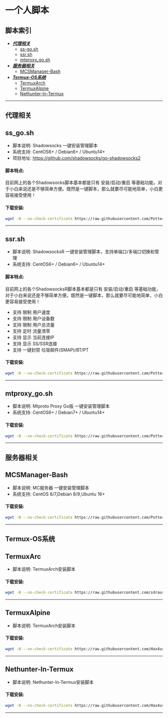 # 一个人脚本
## 脚本索引

* [***代理相关***](#代理相关)
  * [ss-go.sh](#ss_gosh)
  * [ssr.sh](#ssrsh)
  * [mtproxy_go.sh](#mtproxy_gosh)
* [***服务器相关***](#服务器相关)
  * [MCSManager-Bash](#MCSManager-Bash)
* [***Termux-OS系统***](#Termux-OS系统)
  * [TermuxArch](#TermuxArch)
  * [TermuxAlpine](#TermuxAlpine)
  * [Nethunter-In-Termux](#Nethunter-In-Termux)

---

## 代理相关

## ss_go.sh

- 脚本说明: Shadowsocks 一键安装管理脚本
- 系统支持: CentOS6+ / Debian6+ / Ubuntu14+
- 项目地址: https://github.com/shadowsocks/go-shadowsocks2

#### 脚本特点:
目前网上的各个Shadowsocks脚本基本都是只有 安装/启动/重启 等基础功能，对于小白来说还是不够简单方便。既然是一键脚本，那么就要尽可能地简单，小白更容易接受使用！

#### 下载安装:
``` bash
wget -N --no-check-certificate https://raw.githubusercontent.com/Potterli20/linux-script/master/vpn/ss-go.sh && chmod +x ss-go.sh && ./ss-go.sh
```

---

## ssr.sh

- 脚本说明: ShadowsocksR 一键安装管理脚本，支持单端口/多端口切换和管理
- 系统支持: CentOS6+ / Debian6+ / Ubuntu14+

#### 脚本特点:
目前网上的各个ShadowsocksR脚本基本都是只有 安装/启动/重启 等基础功能，对于小白来说还是不够简单方便。既然是一键脚本，那么就要尽可能地简单，小白更容易接受使用！

- 支持 限制 用户速度
- 支持 限制 用户设备数
- 支持 限制 用户总流量
- 支持 定时 流量清零
- 支持 显示 当前连接IP
- 支持 显示 SS/SSR连接
- 支持 一键封禁 垃圾邮件(SMAP)/BT/PT

#### 下载安装:
``` bash
wget -N --no-check-certificate https://raw.githubusercontent.com/Potterli20/linux-script/master/vpn/ssr.sh && chmod +x ssr.sh && ./ssr.sh
```

---
## mtproxy_go.sh

- 脚本说明: Mtproto Proxy Go版 一键安装管理脚本
- 系统支持: CentOS6+ / Debian7+ / Ubuntu14+

#### 下载安装:
``` bash
wget -N --no-check-certificate https://raw.githubusercontent.com/Potterli20/linux-script/master/vpn//mtproxy_go.sh && chmod +x mtproxy_go.sh && bash mtproxy_go.sh
```

---

## 服务器相关

## MCSManager-Bash

- 脚本说明: MC服务器 一键安装管理脚本
- 系统支持: CentOS 6/7,Debian 8/9,Ubuntu 16+

#### 下载安装:
``` bash 
wget -N --no-check-certificate https://raw.githubusercontent.com/Potterli20/linux-script/master/MCSManager-Bash/install.sh && chmod +x install.sh && ./install.sh
```

---

## Termux-OS系统

## TermuxArc

- 脚本说明: TermuxArch安装脚本

#### 下载安装:
``` bash 
wget -N --no-check-certificate https://raw.githubusercontent.com/sdrausty/TermuxArch/master/setupTermuxArch.sh && chmod +x setupTermuxArch.sh && ./setupTermuxArch.sh
```

---

## TermuxAlpine

- 脚本说明: TermuxArch安装脚本

#### 下载安装:
``` bash 
wget -N --no-check-certificate https://raw.githubusercontent.com/Hax4us/TermuxAlpine/master/TermuxAlpine.sh && chmod +x TermuxAlpine.sh && ./TermuxAlpine.sh
```

---

## Nethunter-In-Termux

- 脚本说明: Nethunter-In-Termux安装脚本

#### 下载安装:
``` bash 
wget -N --no-check-certificate https://raw.githubusercontent.com/Hax4us/Nethunter-In-Termux/master/kalinethunter && chmod +x kalinethunter && ./kalinethunter
```

---